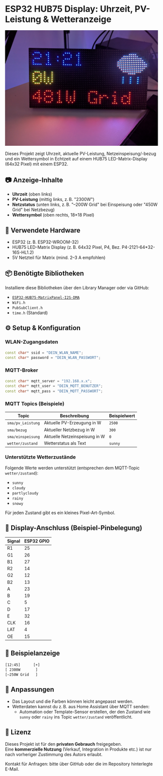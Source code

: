 # ESP32 HUB75 Display: Uhrzeit, PV-Leistung & Wetteranzeige

![Projektansicht](ESP32_HUB75_Display_final_oeffentlich.jpg)

Dieses Projekt zeigt Uhrzeit, aktuelle PV-Leistung, Netzeinspeisung/-bezug und ein Wettersymbol in Echtzeit auf einem HUB75 LED-Matrix-Display (64x32 Pixel) mit einem ESP32.

## 📷 Anzeige-Inhalte

- **Uhrzeit** (oben links)
- **PV-Leistung** (mittig links, z. B. "2300W")
- **Netzstatus** (unten links, z. B. "–200W Grid" bei Einspeisung oder "450W Grid" bei Netzbezug)
- **Wettersymbol** (oben rechts, 18×18 Pixel)

## 🧰 Verwendete Hardware

- ESP32 (z. B. ESP32-WROOM-32)
- HUB75 LED-Matrix Display (z. B. 64x32 Pixel, P4, Bez. P4-2121-64*32-16S-HL1.2)
- 5V Netzteil für Matrix (mind. 2–3 A empfohlen)

## 📦 Benötigte Bibliotheken

Installiere diese Bibliotheken über den Library Manager oder via GitHub:

- [`ESP32-HUB75-MatrixPanel-I2S-DMA`](https://github.com/mrfaptastic/ESP32-HUB75-MatrixPanel-I2S-DMA)
- `WiFi.h`
- `PubSubClient.h`
- `time.h` (Standard)

## ⚙️ Setup & Konfiguration

### WLAN-Zugangsdaten
```cpp
const char* ssid = "DEIN_WLAN_NAME";
const char* password = "DEIN_WLAN_PASSWORT";
```

### MQTT-Broker
```cpp
const char* mqtt_server = "192.168.x.x";
const char* mqtt_user = "DEIN_MQTT_BENUTZER";
const char* mqtt_pass = "DEIN_MQTT_PASSWORT";
```

### MQTT Topics (Beispiele)
| Topic               | Beschreibung                  | Beispielwert     |
|---------------------|-------------------------------|------------------|
| `sma/pv_Leistung`   | Aktuelle PV-Erzeugung in W    | `2500`           |
| `sma/bezug`         | Aktueller Netzbezug in W      | `300`            |
| `sma/einspeisung`   | Aktuelle Netzeinspeisung in W | `0`              |
| `wetter/zustand`    | Wetterstatus als Text         | `sunny`          |

### Unterstützte Wetterzustände

Folgende Werte werden unterstützt (entsprechen dem MQTT-Topic `wetter/zustand`):

- `sunny`
- `cloudy`
- `partlycloudy`
- `rainy`
- `snowy`

Für jeden Zustand gibt es ein kleines Pixel-Art-Symbol.

## 📀 Display-Anschluss (Beispiel-Pinbelegung)

| Signal | ESP32 GPIO |
|--------|------------|
| R1     | 25         |
| G1     | 26         |
| B1     | 27         |
| R2     | 14         |
| G2     | 12         |
| B2     | 13         |
| A      | 23         |
| B      | 19         |
| C      | 5          |
| D      | 17         |
| E      | 32         |
| CLK    | 16         |
| LAT    | 4          |
| OE     | 15         |

## 🧪 Beispielanzeige

```
[12:45]      [☀️]
[ 2300W       ]
[–250W Grid   ]
```

## 🔧 Anpassungen

- Das Layout und die Farben können leicht angepasst werden.
- Wetterdaten kannst du z. B. aus Home Assistant über MQTT senden:
  - Automation oder Template-Sensor erstellen, der den Zustand wie `sunny` oder `rainy` ins Topic `wetter/zustand` veröffentlicht.

## 📜 Lizenz

Dieses Projekt ist für den **privaten Gebrauch** freigegeben.  
Eine **kommerzielle Nutzung** (Verkauf, Integration in Produkte etc.) ist nur nach vorheriger Zustimmung des Autors erlaubt.  

Kontakt für Anfragen: bitte über GitHub oder die im Repository hinterlegte E-Mail.

